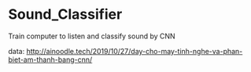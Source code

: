 # Sound_Classifier
Train computer to listen and classify sound by CNN

data:  http://ainoodle.tech/2019/10/27/day-cho-may-tinh-nghe-va-phan-biet-am-thanh-bang-cnn/

